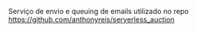Serviço de envio e queuing de emails utilizado no repo https://github.com/anthonyreis/serverless_auction
